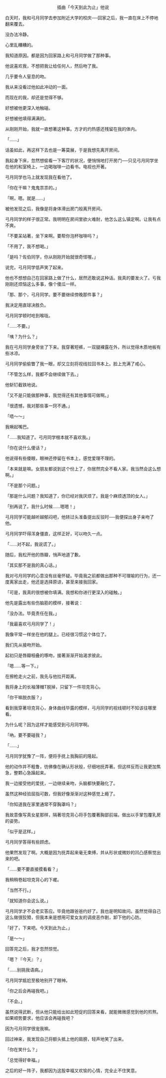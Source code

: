 <p align="center">插曲「今天到此为止」他说</p>

白天时，我和弓月同学去参加附近大学的校庆──回家之后，我一直在床上不停地翻来覆去。

没办法冷静。

心里乱糟糟的。

我知道原因。都是因为回家路上和弓月同学做了那种事。

他说喜欢我，不想把我让给任何人，然后吻了我。

几乎要令人窒息的吻。

我从来没看过他如此冲动的一面。

而现在的我，却还是觉得不够。

好想被他更深入地触碰。

好想被他填得满满的。

从刚刚开始，我就一直想著这种事。方才的灼热感还残留在我的体内。

「……」

话虽如此，再这样下去也是一筹莫展，于是我想先离开房间。

我起身下床，忽然想偷看一下客厅的状况，便悄悄地打开房门──只见弓月同学坐在他的和室椅上，一边喝咖啡一边看书。电视也开著。

弓月同学也马上就发现我在看他了。

「你在干嘛？鬼鬼祟祟的。」

「啊，嗯。就是……」

被他发现之后，我像是将身体滑出房门般离开房间。

弓月同学的样子很正常。我明明在房间里欲火难耐，他怎么这么镇定啊。让我有点不爽。

「不要呆站著，坐下来啊。要帮你泡杯咖啡吗？」

「不用了，我不想喝。」

「是吗？佐伯同学，你从刚刚开始就很奇怪喔。」

说完，弓月同学低声笑了起来。

他也不想想自己在回家路上做了什么，居然还敢说这种话。我真的要发火了。亏我刚刚还烦恼这么多事，像个傻瓜一样。

「那、那个，弓月同学。要不要继续傍晚那件事？」

我决定用直球决胜负。

弓月同学顿时呛到喉咙。

「……不要。」

「咦？为什么？」

我在弓月同学身旁坐了下来。我穿著短裤，一双腿裸露在外，所以觉得木质地板有些冰凉。

弓月同学偷偷瞥了我一眼，却又立刻将视线拉回书本上。脸上充满了戒心。

「不管怎么样，我都不会继续做下去。」

他斩钉截铁地说。

「又不是只能做那种事，我觉得还有其他事情可做啊。」

「很遗憾，我对那些事一窍不通。」

「唔～～」

我噘起嘴巴。

「……我知道了。弓月同学根本就不喜欢我。」

「你在说什么傻话？」

他说得有些傻眼，眼神还停留在书本上，感觉爱理不理的。

「本来就是嘛。女朋友都说到这个份上了，你居然完全不看人家。我当然会这么想啊。」

「不是那个问题。」

「那是什么问题？我知道了，你已经对我厌烦了。我是个麻烦透顶的女人。」

「别再说了。我什么时候……嗯嗯！」

弓月同学可能越听越郁闷吧，他转过头准备提出反驳时──我便探出身子亲吻了他。

弓月同学吓得浑身僵直，这样正好，可以吻久一点。

「……对不起，我说谎了。」

随后，我松开他的唇瓣，悄声地道了歉。

「其实那不是我的真心话。」

我对弓月同学的心意没有丝毫怀疑。毕竟我之前都做出那种不可理喻的行为，还一度离家出走，他还是选择原谅，甚至来接我回家。

「可是，我真的很想被你填满。我想和你进行更深入的碰触。」

他先是露出有些伤脑筋的模样，接著说：

「没办法。毕竟责任在我。」

「我最喜欢弓月同学了！」

我像平常一样坐在他的腿上。已经很习惯这个体位了。

我们先从接吻开始。

起初只是唇瓣相叠的啄吻，接著渐渐开始渴求彼此。

「嗯……等一下。」

在擦枪走火之前，我先与他拉开距离。

我将身上的长袖薄帽T脱掉，只留下一件坦克背心。

「你干嘛脱衣服？」

看到我穿著坦克背心，身体曲线毕露的模样，弓月同学的视线顿时不知该往哪里看。

为什么呢？因为这样才能感受到弓月同学啊。

「吶，要不要碰我？」

「……」

弓月同学犹豫了一阵，便将手抚上我胸前的隆起。

他的动作并不粗鲁，彷佛像在确认形状般，仔细地抚弄著。但这样反而让我更加焦急，整颗心急躁起来。

我一边接受他的爱抚，一边继续亲吻，头脑都快要融化了。

虽然这种经验屈指可数，但我好像渐渐对这种感觉上瘾了。

「你知道我在家里通常不穿胸罩吗？」

我故意像写真女星那样，隔著坦克背心将手包覆著胸部前端，做出以手掌包覆乳房的姿势。

「似乎是这样。」

弓月同学答得有些顾虑。

他果然发现了啊。大概是因为抚弄起来毫无束缚，并从形状或微妙的凹凸感察觉出来的吧。

「……要不要直接摸看看？」

我稍稍卷起坦克背心的下襬。

「当然不行。」

「就知道你会这么说。」

弓月同学才不会老实答应。毕竟他跟爸爸约好了。我也是明知故问。虽然觉得自己这么做很狡猾，但我本来是想用可爱女友的调皮恶作剧，卸下他的心防。

「好了，下来吧。今天到此为止。」

「是～～」

回答完之后，我才忽然惊觉。

「嗯？『今天』？」

「……别挑我语病。」

弓月同学尴尬至极地别开了眼神。

「你之后会再碰我吧。」

「不会。」

虽然说得武断，但从他只能给出如此短促的回答来看，就能微微感觉到他的煎熬。如果顺势要求，他应该会再碰我吧？

因为弓月同学很宠我嘛。

回过神来，我发现自己将额头抵上他的肩膀，轻声地笑了出来。

「你在笑什么？」

「总觉得好幸福。」

之后的好一阵子，我都因为这股幸福又欢愉的心情，完全止不住笑意。

